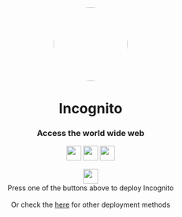 <div align="center">
         
<kbd>
<img style="border-radius:50%" height="150px" src="https://raw.githubusercontent.com/IDontCodee/Incognito/main/static/index.svg">
</kbd>

<h1>Incognito</h1>

<h3>Access the world wide web</h3>

</div>

<p align="center">
<a href="https://heroku.com/deploy?template=https://github.com/IDontCodee/Incognito"><img height="30px" src="https://img.shields.io/badge/heroku-%23430098.svg?style=for-the-badge&logo=heroku&logoColor=white"><img></a>
<a href="https://repl.it/github/IDontCodee/Incognito"><img height="30px" src="https://raw.githubusercontent.com/IDontCodee/Incognito/main/deploy/replit.svg"><img></a>
<a href="https://railway.app/new/template?template=https://github.com/IDontCodee/Incognito"><img height="30px" src="https://img.shields.io/badge/Railway-%234f0599.svg?style=for-the-badge&logo=railway&logoColor=white"><img></a>
</p>

<div class="rickroll" align="center">
<a href="https://www.youtube.com/watch?v=dQw4w9WgXcQ"><img height="30px" src="https://img.shields.io/badge/Rickroll-A6A9AA?style=for-the-badge&logoColor=white"><img></a>
</div>
         
<div align="center">
         Press one of the buttons above to deploy Incognito  
         <br>
         <br>
         Or check the <a href="https://github.com/IDontCodee/Incognito/wiki">here</a> for other deployment methods
</div>
